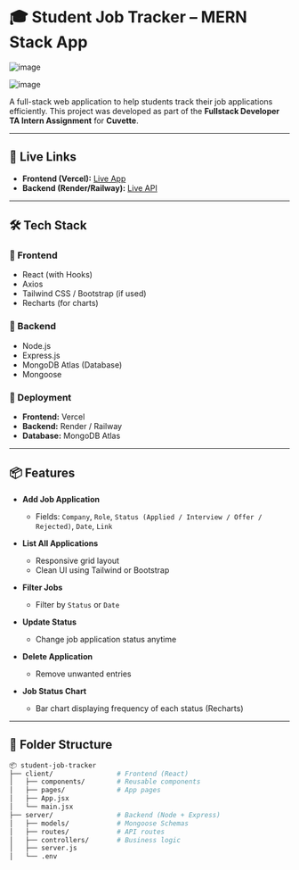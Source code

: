 # 🎓 Student Job Tracker – MERN Stack App
![image](https://github.com/user-attachments/assets/ab4f9e61-97f9-4c0a-a8b8-530ad3343bec)

![image](https://github.com/user-attachments/assets/d701aedf-9bca-4d35-a9e9-13174b047c5d)


A full-stack web application to help students track their job applications efficiently. This project was developed as part of the **Fullstack Developer TA Intern Assignment** for **Cuvette**.

---

## 🚀 Live Links

- **Frontend (Vercel):** [Live App](https://job-tracker-git-main-shanakasps-projects.vercel.app/)
- **Backend (Render/Railway):** [Live API]([https://your-backend-url.onrender.com](https://jobtracker-0ued.onrender.com))

---

## 🛠️ Tech Stack

### 🔧 Frontend
- React (with Hooks)
- Axios
- Tailwind CSS / Bootstrap (if used)
- Recharts (for charts)

### 🔧 Backend
- Node.js
- Express.js
- MongoDB Atlas (Database)
- Mongoose

### 🧪 Deployment
- **Frontend:** Vercel  
- **Backend:** Render / Railway  
- **Database:** MongoDB Atlas

---

## 📦 Features

- **Add Job Application**
  - Fields: `Company`, `Role`, `Status (Applied / Interview / Offer / Rejected)`, `Date`, `Link`
  
- **List All Applications**
  - Responsive grid layout
  - Clean UI using Tailwind or Bootstrap

- **Filter Jobs**
  - Filter by `Status` or `Date`

- **Update Status**
  - Change job application status anytime

- **Delete Application**
  - Remove unwanted entries

- **Job Status Chart**
  - Bar chart displaying frequency of each status (Recharts)

---

## 📁 Folder Structure

```bash
📦 student-job-tracker
├── client/                # Frontend (React)
│   ├── components/        # Reusable components
│   ├── pages/             # App pages
│   ├── App.jsx
│   └── main.jsx
├── server/                # Backend (Node + Express)
│   ├── models/            # Mongoose Schemas
│   ├── routes/            # API routes
│   ├── controllers/       # Business logic
│   ├── server.js
│   └── .env
